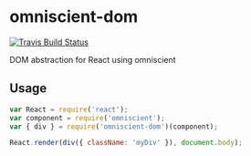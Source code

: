 # omniscient-dom

[![Travis Build Status](https://img.shields.io/travis/iceddev/omniscient-dom/master.svg?label=travis&style=flat-square)](https://travis-ci.org/iceddev/omniscient-dom)

DOM abstraction for React using omniscient

## Usage

```js
var React = require('react');
var component = require('omniscient');
var { div } = require('omniscient-dom')(component);

React.render(div({ className: 'myDiv' }), document.body);
```
